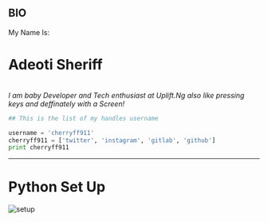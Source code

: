 ## BIO
My Name Is:
# Adeoti Sheriff
<br>
<i>I am  baby Developer and Tech enthusiast at Uplift.Ng</i>
<i>also like pressing keys and deffinately with a Screen!</i>

```python
## This is the list of my handles username

username = 'cherryff911'
cherryff911 = ['twitter', 'instagram', 'gitlab', 'github']
print cherryff911
```
---

# Python Set Up
![setup](www.playguitarlive.com/wp-content/uploads/2015/02/GuitarSetup-e1424999929292.png)
